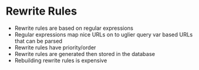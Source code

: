 # Rewrite Rules

* Rewrite rules are based on regular expressions
* Regular expressions map nice URLs on to uglier query var based URLs that can be parsed
* Rewrite rules have priority/order
* Rewrite rules are generated then stored in the database
* Rebuilding rewrite rules is expensive

